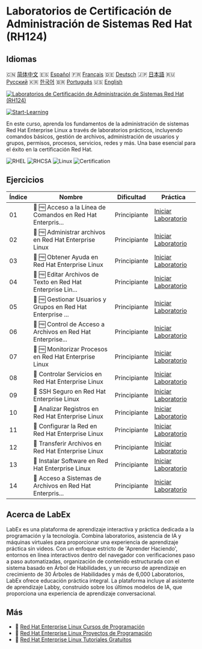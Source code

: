 # Laboratorios de Certificación de Administración de Sistemas Red Hat (RH124)

## Idiomas

🇨🇳 [简体中文](README_zh.md) 🇪🇸 [Español](README_es.md) 🇫🇷 [Français](README_fr.md) 🇩🇪 [Deutsch](README_de.md) 🇯🇵 [日本語](README_ja.md) 🇷🇺 [Русский](README_ru.md) 🇰🇷 [한국어](README_ko.md) 🇧🇷 [Português](README_pt.md) 🇺🇸 [English](README.md) 

[![Laboratorios de Certificación de Administración de Sistemas Red Hat (RH124)](https://cover-creator.labex.io/red-hat-system-administration-rh124-labs.png?lang=es)](https://labex.io/es/courses/red-hat-system-administration-rh124-labs)

[![Start-Learning](https://img.shields.io/badge/Start-Learning-whitesmoke?style=for-the-badge)](https://labex.io/es/courses/red-hat-system-administration-rh124-labs)

En este curso, aprenda los fundamentos de la administración de sistemas Red Hat Enterprise Linux a través de laboratorios prácticos, incluyendo comandos básicos, gestión de archivos, administración de usuarios y grupos, permisos, procesos, servicios, redes y más. Una base esencial para el éxito en la certificación Red Hat.

![RHEL](https://img.shields.io/badge/RHEL-whitesmoke?style=for-the-badge&logo=rhel)
![RHCSA](https://img.shields.io/badge/RHCSA-whitesmoke?style=for-the-badge&logo=rhcsa)
![Linux](https://img.shields.io/badge/Linux-whitesmoke?style=for-the-badge&logo=linux)
![Certification](https://img.shields.io/badge/Certification-whitesmoke?style=for-the-badge&logo=certification)


## Ejercicios

|   Índice | Nombre                                                      | Dificultad   | Práctica                                                                                                                                        |
|----------|-------------------------------------------------------------|--------------|-------------------------------------------------------------------------------------------------------------------------------------------------|
|       01 | 📖 🆓 Acceso a la Línea de Comandos en Red Hat Enterpris... | Principiante | <a target='_blank' href='https://labex.io/es/tutorials/rhel-access-command-line-in-red-hat-enterprise-linux-588454'>Iniciar Laboratorio</a>     |
|       02 | 📖 🆓 Administrar archivos en Red Hat Enterprise Linux      | Principiante | <a target='_blank' href='https://labex.io/es/tutorials/rhel-manage-files-in-red-hat-enterprise-linux-588463'>Iniciar Laboratorio</a>            |
|       03 | 📖 🆓 Obtener Ayuda en Red Hat Enterprise Linux             | Principiante | <a target='_blank' href='https://labex.io/es/tutorials/rhel-get-help-in-red-hat-enterprise-linux-588461'>Iniciar Laboratorio</a>                |
|       04 | 📖 🆓 Editar Archivos de Texto en Red Hat Enterprise Lin... | Principiante | <a target='_blank' href='https://labex.io/es/tutorials/rhel-edit-text-files-in-red-hat-enterprise-linux-588460'>Iniciar Laboratorio</a>         |
|       05 | 📖 🆓 Gestionar Usuarios y Grupos en Red Hat Enterprise ... | Principiante | <a target='_blank' href='https://labex.io/es/tutorials/rhel-manage-users-and-groups-in-red-hat-enterprise-linux-588464'>Iniciar Laboratorio</a> |
|       06 | 📖 🆓 Control de Acceso a Archivos en Red Hat Enterprise... | Principiante | <a target='_blank' href='https://labex.io/es/tutorials/rhel-control-file-access-in-red-hat-enterprise-linux-588458'>Iniciar Laboratorio</a>     |
|       07 | 📖 🆓 Monitorizar Procesos en Red Hat Enterprise Linux      | Principiante | <a target='_blank' href='https://labex.io/es/tutorials/rhel-monitor-processes-in-red-hat-enterprise-linux-588465'>Iniciar Laboratorio</a>       |
|       08 | 📖  Controlar Servicios en Red Hat Enterprise Linux         | Principiante | <a target='_blank' href='https://labex.io/es/tutorials/rhel-control-services-in-red-hat-enterprise-linux-588459'>Iniciar Laboratorio</a>        |
|       09 | 📖  SSH Seguro en Red Hat Enterprise Linux                  | Principiante | <a target='_blank' href='https://labex.io/es/tutorials/rhel-secure-ssh-in-red-hat-enterprise-linux-588466'>Iniciar Laboratorio</a>              |
|       10 | 📖  Analizar Registros en Red Hat Enterprise Linux          | Principiante | <a target='_blank' href='https://labex.io/es/tutorials/rhel-analyze-logs-in-red-hat-enterprise-linux-588456'>Iniciar Laboratorio</a>            |
|       11 | 📖  Configurar la Red en Red Hat Enterprise Linux           | Principiante | <a target='_blank' href='https://labex.io/es/tutorials/rhel-configure-networking-in-red-hat-enterprise-linux-588457'>Iniciar Laboratorio</a>    |
|       12 | 📖  Transferir Archivos en Red Hat Enterprise Linux         | Principiante | <a target='_blank' href='https://labex.io/es/tutorials/rhel-transfer-files-in-red-hat-enterprise-linux-588467'>Iniciar Laboratorio</a>          |
|       13 | 📖  Instalar Software en Red Hat Enterprise Linux           | Principiante | <a target='_blank' href='https://labex.io/es/tutorials/rhel-install-software-in-red-hat-enterprise-linux-588462'>Iniciar Laboratorio</a>        |
|       14 | 📖  Acceso a Sistemas de Archivos en Red Hat Enterpris...   | Principiante | <a target='_blank' href='https://labex.io/es/tutorials/rhel-access-file-systems-in-red-hat-enterprise-linux-588455'>Iniciar Laboratorio</a>     |

## Acerca de LabEx

LabEx es una plataforma de aprendizaje interactiva y práctica dedicada a la programación y la tecnología. Combina laboratorios, asistencia de IA y máquinas virtuales para proporcionar una experiencia de aprendizaje práctica sin videos. Con un enfoque estricto de 'Aprender Haciendo', entornos en línea interactivos dentro del navegador con verificaciones paso a paso automatizadas, organización de contenido estructurada con el sistema basado en Árbol de Habilidades, y un recurso de aprendizaje en crecimiento de 30 Árboles de Habilidades y más de 6,000 Laboratorios, LabEx ofrece educación práctica integral. La plataforma incluye al asistente de aprendizaje Labby, construido sobre los últimos modelos de IA, que proporciona una experiencia de aprendizaje conversacional.

## Más

- 🔗 [Red Hat Enterprise Linux Cursos de Programación](https://github.com/labex-labs/awesome-programming-courses)
- 🔗 [Red Hat Enterprise Linux Proyectos de Programación](https://github.com/labex-labs/awesome-programming-projects)
- 🔗 [Red Hat Enterprise Linux Tutoriales Gratuitos](https://github.com/labex-labs/rhel-free-tutorials)

